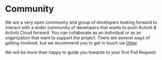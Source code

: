 # Community

We are a very open community and group of developers looking forward to interact with a wider community of developers that wants to push Activiti & Activiti Cloud forward. You can collaborate as an individual or as an organization that want to support the project. There are several ways of getting involved, but we recommend you to get in touch via [Gitter](https://gitter.im/Activiti/Activiti7)

We will be more than happy to guide you towards to your first Pull Request.

